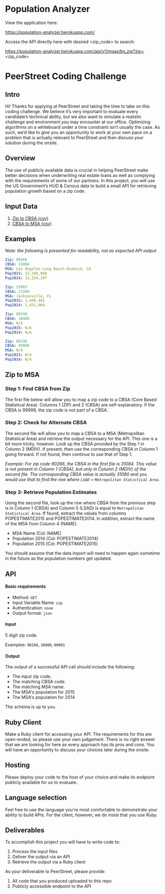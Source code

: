# Population Analyzer

View the application here:

https://population-analyzer.herokuapp.com/

Access the API directly here with desired <zip_code> to search:

https://population-analyzer.herokuapp.com/api/v1/msas/by_zip?zip=<zip_code>

# PeerStreet Coding Challenge

## Intro

Hi! Thanks for applying at PeerStreet and taking the time to take on this coding challenge. We believe it’s very important to evaluate every candidate’s technical ability, but we also want to simulate a realistic challenge and environment you may encounter at our office. Optimizing algorithms on a whiteboard under a time constraint isn’t usually the case. As such, we’d like to give you an opportunity to work at your own pace on a problem that is actually relevant to PeerStreet and then discuss your solution during the onsite.

## Overview

The use of publicly available data is crucial in helping PeerStreet make better decisions when underwriting real estate loans as well as complying with the requirements of some of our partners. In this project, you will use the US Government’s HUD & Census data to build a small API for retrieving population growth based on a zip code.

## Input Data

1. [Zip to CBSA (csv)](https://s3.amazonaws.com/peerstreet-static/engineering/zip_to_msa/zip_to_cbsa.csv)
1. [CBSA to MSA (csv)](https://s3.amazonaws.com/peerstreet-static/engineering/zip_to_msa/cbsa_to_msa.csv)

## Examples

*Note: the following is presented for readability, not as expected API output*

```yaml
Zip: 90266
CBSA: 31084
MSA: Los Angeles-Long Beach-Anaheim, CA
Pop2015: 13,340,068
Pop2014: 13,254,397
```

```yaml
Zip: 32003
CBSA: 27260
MSA: Jacksonville, FL
Pop2015: 1,449,481
Pop2014: 1,421,004
```

```yaml
Zip: 88340
CBSA: 10460
MSA: N/A
Pop2015: N/A
Pop2014: N/A
```

```yaml
Zip: 88338
CBSA: 99999
MSA: N/A
Pop2015: N/A
Pop2014: N/A
```

## Zip to MSA

### Step 1: Find CBSA from Zip

The first file below will allow you to map a zip code to a CBSA (Core Based Statistical Area). Columns 1 (ZIP) and 2 (CBSA) are self-explanatory. If the CBSA is 99999, the zip code is not part of a CBSA.

### Step 2: Check for Alternate CBSA

The second file will allow you to map a CBSA to a MSA (Metropolitan Statistical Area) and retrieve the output necessary for the API. This one is a bit more tricky, however. Look up the CBSA provided by the Step 1 in Column 2 (MDIV). If present, then use the corresponding CBSA in Column 1 going forward. If not found, then continue to use that of Step 1.

*Example: For zip code 90266, the CBSA in the first file is 31084. This value is not present in Column 1 (CBSA), but only in Column 2 (MDIV) of the second file. The corresponding CBSA value is actually 31080 and you would use that to find the row where `LSAD` = `Metropolitan Statistical Area`.*

### Step 3: Retrieve Population Estimates

Using the second file, look up the row where CBSA from the previous step is in Column 1 (CBSA) and Column 5 (LSAD) is equal to `Metropolitan Statistical Area`. If found, extract the values from columns POPESTIMATE2015 and POPESTIMATE2014. In addition, extract the name of the MSA from Column 4 (NAME).

* MSA Name (Col: NAME)
* Population 2014 (Col: POPESTIMATE2014)
* Population 2015 (Col: POPESTIMATE2015)

You should assume that the data import will need to happen again sometime in the future as the population numbers get updated.

## API

#### Basic requirements

* Method: `GET`
* Input Variable Name: `zip`
* Authentication: `none`
* Output format: `json`

#### Input

5 digit zip code.

Examples: `90266`, `10000`, `00001`

#### Output

The output of a successful API call should include the following:

* The input zip code.
* The matching CBSA code.
* The matching MSA name.
* The MSA's population for 2015
* The MSA's population for 2014

The schema is up to you.

## Ruby Client

Make a Ruby client for accessing your API. The requirements for this are open-ended, so please use your own judgement. There is no right answer that we are looking for here as every approach has its pros and cons. You will have an opportunity to discuss your choices later during the onsite.

## Hosting

Please deploy your code to the host of your choice and make its endpoint publicly available for us to evaluate.

## Language selection

Feel free to use the language you're most comfortable to demonstrate your ability to build APIs. For the client, however, we do insist that you use Ruby.

## Deliverables

To accomplish this project you will have to write code to:

1. Process the input files
1. Deliver the output via an API
1. Retrieve the output via a Ruby client

As your deliverable to PeerStreet, please provide:

1. All code that you produced uploaded to this repo
1. Publicly accessible endpoint to the API
